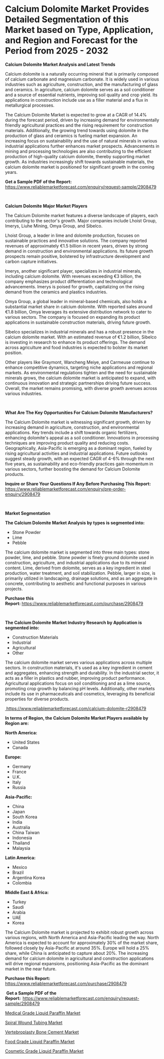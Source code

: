 <p><h1>Calcium Dolomite Market Provides Detailed Segmentation of this Market based on Type, Application, and Region and Forecast for the Period from 2025 - 2032</h1></p><p><strong>Calcium Dolomite Market Analysis and Latest Trends</strong></p>
<p><p>Calcium dolomite is a naturally occurring mineral that is primarily composed of calcium carbonate and magnesium carbonate. It is widely used in various industries such as agriculture, construction, and the manufacturing of glass and ceramics. In agriculture, calcium dolomite serves as a soil conditioner and a source of essential nutrients, improving soil quality and crop yield. Its applications in construction include use as a filler material and a flux in metallurgical processes.</p><p>The Calcium Dolomite Market is expected to grow at a CAGR of 14.4% during the forecast period, driven by increasing demand for environmentally friendly agricultural practices and the rising requirement for construction materials. Additionally, the growing trend towards using dolomite in the production of glass and ceramics is fueling market expansion. An increasing focus on sustainability and the use of natural minerals in various industrial applications further enhances market prospects. Advancements in mining and processing technologies are also contributing to the efficient production of high-quality calcium dolomite, thereby supporting market growth. As industries increasingly shift towards sustainable materials, the calcium dolomite market is positioned for significant growth in the coming years.</p></p>
<p><strong>Get a Sample PDF of the Report:&nbsp;</strong> <a href="https://www.reliablemarketforecast.com/enquiry/request-sample/2908479?utm_campaign=1893&utm_medium=2&utm_source=Github&utm_content=ia&utm_term=12032025&utm_id=calcium-dolomite">https://www.reliablemarketforecast.com/enquiry/request-sample/2908479</a></p>
<p>&nbsp;</p>
<p><strong>Calcium Dolomite Major Market Players</strong></p>
<p><p>The Calcium Dolomite market features a diverse landscape of players, each contributing to the sector's growth. Major companies include Lhoist Group, Imerys, Liuhe Mining, Omya Group, and Sibelco.</p><p>Lhoist Group, a leader in lime and dolomite production, focuses on sustainable practices and innovative solutions. The company reported revenues of approximately €1.5 billion in recent years, driven by strong demand in construction and environmental applications. Its future growth prospects remain positive, bolstered by infrastructure development and carbon capture initiatives.</p><p>Imerys, another significant player, specializes in industrial minerals, including calcium dolomite. With revenues exceeding €3 billion, the company emphasizes product differentiation and technological advancements. Imerys is poised for growth, capitalizing on the rising demand from the ceramics and plastics industries.</p><p>Omya Group, a global leader in mineral-based chemicals, also holds a substantial market share in calcium dolomite. With reported sales around €1.8 billion, Omya leverages its extensive distribution network to cater to various sectors. The company is focused on expanding its product applications in sustainable construction materials, driving future growth.</p><p>Sibelco specializes in industrial minerals and has a robust presence in the calcium dolomite market. With an estimated revenue of €1.2 billion, Sibelco is investing in research to enhance its product offerings. The demand across agriculture and food industries is expected to bolster its market position.</p><p>Other players like Graymont, Wancheng Meiye, and Carmeuse continue to enhance competitive dynamics, targeting niche applications and regional markets. As environmental regulations tighten and the need for sustainable minerals grows, the calcium dolomite market is anticipated to expand, with continuous innovation and strategic partnerships driving future success. Overall, the market remains promising, with diverse growth avenues across various industries.</p></p>
<p>&nbsp;</p>
<p><strong>What Are The Key Opportunities For Calcium Dolomite Manufacturers?</strong></p>
<p><p>The Calcium Dolomite market is witnessing significant growth, driven by increasing demand in agriculture, construction, and environmental applications. Key trends include a shift towards organic fertilizers, enhancing dolomite's appeal as a soil conditioner. Innovations in processing techniques are improving product quality and reducing costs. Geographically, Asia-Pacific is emerging as a dominant region, fueled by rising agricultural activities and industrial applications. Future outlooks suggest steady growth, with an expected CAGR of 4-6% through the next five years, as sustainability and eco-friendly practices gain momentum in various sectors, further boosting the demand for Calcium Dolomite products.</p></p>
<p><strong>Inquire or Share Your Questions If Any Before Purchasing This Report:</strong> <a href="https://www.reliablemarketforecast.com/enquiry/pre-order-enquiry/2908479?utm_campaign=1893&utm_medium=2&utm_source=Github&utm_content=ia&utm_term=12032025&utm_id=calcium-dolomite">https://www.reliablemarketforecast.com/enquiry/pre-order-enquiry/2908479</a></p>
<p>&nbsp;</p>
<p><strong>Market Segmentation</strong></p>
<p><strong>The Calcium Dolomite Market Analysis by types is segmented into:</strong></p>
<p><ul><li>Stone Powder</li><li>Lime</li><li>Pebble</li></ul></p>
<p><p>The calcium dolomite market is segmented into three main types: stone powder, lime, and pebble. Stone powder is finely ground dolomite used in construction, agriculture, and industrial applications due to its mineral content. Lime, derived from dolomite, serves as a key ingredient in steel production, water treatment, and soil stabilization. Pebble, larger in size, is primarily utilized in landscaping, drainage solutions, and as an aggregate in concrete, contributing to aesthetic and functional purposes in various projects.</p></p>
<p><strong>Purchase this Report:&nbsp;</strong><a href="https://www.reliablemarketforecast.com/purchase/2908479?utm_campaign=1893&utm_medium=2&utm_source=Github&utm_content=ia&utm_term=12032025&utm_id=calcium-dolomite">https://www.reliablemarketforecast.com/purchase/2908479</a></p>
<p>&nbsp;</p>
<p><strong>The Calcium Dolomite Market Industry Research by Application is segmented into:</strong></p>
<p><ul><li>Construction Materials</li><li>Industrial</li><li>Agricultural</li><li>Other</li></ul></p>
<p><p>The calcium dolomite market serves various applications across multiple sectors. In construction materials, it's used as a key ingredient in cement and aggregates, enhancing strength and durability. In the industrial sector, it acts as a filler in plastics and rubber, improving product performance. Agricultural applications focus on soil conditioning and as a lime source, promoting crop growth by balancing pH levels. Additionally, other markets include its use in pharmaceuticals and cosmetics, leveraging its beneficial properties for diverse products.</p></p>
<p><a href="https://www.reliablemarketforecast.com/calcium-dolomite-r2908479?utm_campaign=1893&utm_medium=2&utm_source=Github&utm_content=ia&utm_term=12032025&utm_id=calcium-dolomite">&nbsp;https://www.reliablemarketforecast.com/calcium-dolomite-r2908479</a></p>
<p><strong>In terms of Region, the Calcium Dolomite Market Players available by Region are:</strong></p>
<p>
    <p> <strong> North America: </strong>
        <ul>
            <li>United States</li>
            <li>Canada</li>
        </ul>
        </p> 
    <p> <strong> Europe: </strong>
        <ul>
            <li>Germany</li>
            <li>France</li>
            <li>U.K.</li>
            <li>Italy</li>
            <li>Russia</li>
        </ul>
        </p> 
    <p> <strong> Asia-Pacific: </strong>
        <ul>
            <li>China</li>
            <li>Japan</li>
            <li>South Korea</li>
            <li>India</li>
            <li>Australia</li>
            <li>China Taiwan</li>
            <li>Indonesia</li>
            <li>Thailand</li>
            <li>Malaysia</li>
        </ul>
        </p> 
    <p> <strong> Latin America: </strong>
        <ul>
            <li>Mexico</li>
            <li>Brazil</li>
            <li>Argentina Korea</li>
            <li>Colombia</li>
        </ul>
        </p> 
    <p> <strong> Middle East & Africa: </strong>
        <ul>
            <li>Turkey</li>
            <li>Saudi</li>
            <li>Arabia</li>
            <li>UAE</li>
            <li>Korea</li>
        </ul>
    </p>
    </p>
<p><p>The Calcium Dolomite market is projected to exhibit robust growth across various regions, with North America and Asia-Pacific leading the way. North America is expected to account for approximately 30% of the market share, followed closely by Asia-Pacific at around 35%. Europe will hold a 25% share, while China is anticipated to capture about 20%. The increasing demand for calcium dolomite in agricultural and construction applications will drive regional expansions, positioning Asia-Pacific as the dominant market in the near future.</p></p>
<p><strong>Purchase this Report: </strong><a href="https://www.reliablemarketforecast.com/purchase/2908479?utm_campaign=1893&utm_medium=2&utm_source=Github&utm_content=ia&utm_term=12032025&utm_id=calcium-dolomite">https://www.reliablemarketforecast.com/purchase/2908479</a></p>
<p>&nbsp;<strong>Get a Sample PDF of the Report:&nbsp;&nbsp;</strong><a href="https://www.reliablemarketforecast.com/enquiry/request-sample/2908479?utm_campaign=1893&utm_medium=2&utm_source=Github&utm_content=ia&utm_term=12032025&utm_id=calcium-dolomite">https://www.reliablemarketforecast.com/enquiry/request-sample/2908479</a></p>
<p><strong></strong></p>
<p><p><a href="https://github.com/mcfred89/Market-Research-Report-List-1/blob/main/medical-grade-liquid-paraffin-market.md?utm_campaign=1893&utm_medium=2&utm_source=Github&utm_content=ia&utm_term=12032025&utm_id=calcium-dolomite">Medical Grade Liquid Paraffin Market</a></p><p><a href="https://github.com/etapaqanee/Market-Research-Report-List-1/blob/main/spiral-wound-tubing-market.md?utm_campaign=1893&utm_medium=2&utm_source=Github&utm_content=ia&utm_term=12032025&utm_id=calcium-dolomite">Spiral Wound Tubing Market</a></p><p><a href="https://github.com/sphaabrose/Market-Research-Report-List-1/blob/main/vertebroplasty-bone-cement-market.md?utm_campaign=1893&utm_medium=2&utm_source=Github&utm_content=ia&utm_term=12032025&utm_id=calcium-dolomite">Vertebroplasty Bone Cement Market</a></p><p><a href="https://github.com/wileonie19657/Market-Research-Report-List-1/blob/main/food-grade-liquid-paraffin-market.md?utm_campaign=1893&utm_medium=2&utm_source=Github&utm_content=ia&utm_term=12032025&utm_id=calcium-dolomite">Food Grade Liquid Paraffin Market</a></p><p><a href="https://github.com/PeterParrish5/Market-Research-Report-List-7/blob/main/cosmetic-grade-liquid-paraffin-market.md?utm_campaign=1893&utm_medium=2&utm_source=Github&utm_content=ia&utm_term=12032025&utm_id=calcium-dolomite">Cosmetic Grade Liquid Paraffin Market</a></p></p>